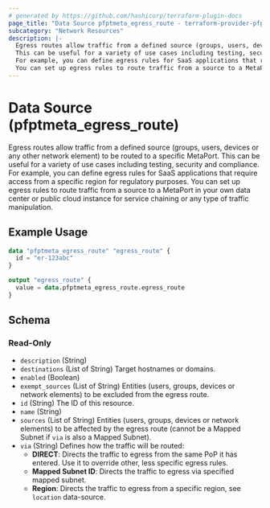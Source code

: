 ```yaml
---
# generated by https://github.com/hashicorp/terraform-plugin-docs
page_title: "Data Source pfptmeta_egress_route - terraform-provider-pfptmeta"
subcategory: "Network Resources"
description: |-
  Egress routes allow traffic from a defined source (groups, users, devices or any other network element) to be routed to a specific MetaPort.
  This can be useful for a variety of use cases including testing, security and compliance.
  For example, you can define egress rules for SaaS applications that require access from a specific region for regulatory purposes.
  You can set up egress rules to route traffic from a source to a MetaPort in your own data center or public cloud instance for service chaining or any type of traffic manipulation.
---
```


# Data Source (pfptmeta_egress_route)

Egress routes allow traffic from a defined source (groups, users, devices or any other network element) to be routed to a specific MetaPort.
This can be useful for a variety of use cases including testing, security and compliance.
For example, you can define egress rules for SaaS applications that require access from a specific region for regulatory purposes.
You can set up egress rules to route traffic from a source to a MetaPort in your own data center or public cloud instance for service chaining or any type of traffic manipulation.

## Example Usage

```terraform
data "pfptmeta_egress_route" "egress_route" {
  id = "er-123abc"
}

output "egress_route" {
  value = data.pfptmeta_egress_route.egress_route
}
```

<!-- schema generated by tfplugindocs -->
## Schema

### Read-Only

- `description` (String)
- `destinations` (List of String) Target hostnames or domains.
- `enabled` (Boolean)
- `exempt_sources` (List of String) Entities (users, groups, devices or network elements) to be excluded from the egress route.
- `id` (String) The ID of this resource.
- `name` (String)
- `sources` (List of String) Entities (users, groups, devices or network elements) to be affected by the egress route (cannot be a Mapped Subnet if `via` is also a Mapped Subnet).
- `via` (String) Defines how the traffic will be routed:
	- **DIRECT**: Directs the traffic to egress from the same PoP it has entered. Use it to override other, less specific egress rules.
	- **Mapped Subnet ID**: Directs the traffic to egress via specified mapped subnet.
	- **Region**: Directs the traffic to egress from a specific region, see `location` data-source.
